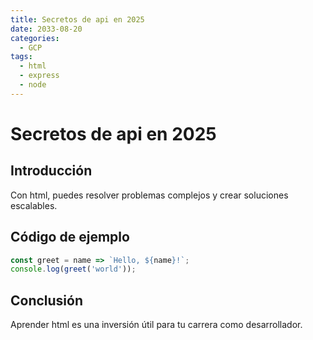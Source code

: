 ```yaml
---
title: Secretos de api en 2025
date: 2033-08-20
categories:
  - GCP
tags:
  - html
  - express
  - node
---
```


# Secretos de api en 2025

## Introducción

Con html, puedes resolver problemas complejos y crear soluciones escalables.

## Código de ejemplo

```javascript
const greet = name => `Hello, ${name}!`;
console.log(greet('world'));
```

## Conclusión

Aprender html es una inversión útil para tu carrera como desarrollador.